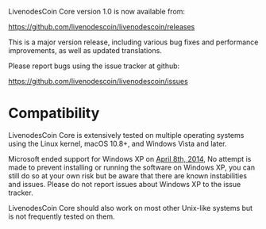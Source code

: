 LivenodesCoin Core version 1.0 is now available from:

  <https://github.com/livenodescoin/livenodescoin/releases>

This is a major version release, including various bug fixes and
performance improvements, as well as updated translations.

Please report bugs using the issue tracker at github:

  <https://github.com/livenodescoin/livenodescoin/issues>

Compatibility
==============

LivenodesCoin Core is extensively tested on multiple operating systems using
the Linux kernel, macOS 10.8+, and Windows Vista and later.

Microsoft ended support for Windows XP on [April 8th, 2014](https://www.microsoft.com/en-us/WindowsForBusiness/end-of-xp-support),
No attempt is made to prevent installing or running the software on Windows XP, you
can still do so at your own risk but be aware that there are known instabilities and issues.
Please do not report issues about Windows XP to the issue tracker.

LivenodesCoin Core should also work on most other Unix-like systems but is not
frequently tested on them.